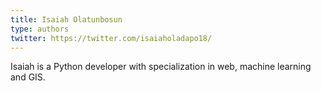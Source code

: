 ```yaml
---
title: Isaiah Olatunbosun
type: authors
twitter: https://twitter.com/isaiaholadapo18/
---
```

Isaiah is a Python developer with specialization in web, machine learning and GIS.
